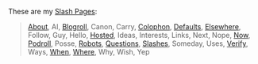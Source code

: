 These are my [Slash Pages](https://slashpages.net/):

> [About](/about/), AI, [Blogroll](/blogroll/), Canon, Carry, [Colophon](/colophon/), [Defaults](/defaults/), [Elsewhere](/elsewhere/), Follow, Guy, Hello, [Hosted](/hosted/), Ideas, Interests, Links, Next, Nope, [Now](/now/), [Podroll](/podroll/), Posse, [Robots](/robots/), [Questions](/questions/), [Slashes](/slashes/), Someday, Uses, [Verify](/verify/), Ways, [When](/when/), [Where](/where/), Why, Wish, Yep

